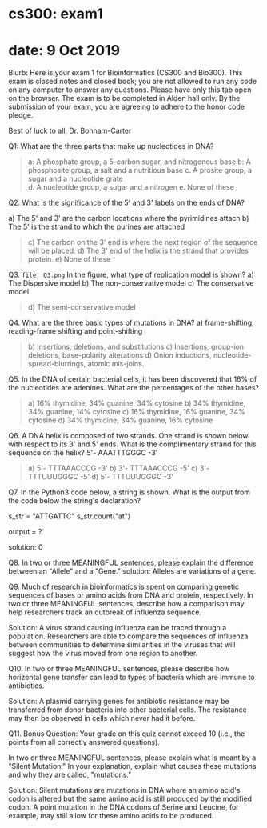 # cs300: exam1
# date: 9 Oct 2019

Blurb:
Here is your exam 1 for Bioinformatics (CS300 and Bio300). This exam is closed notes and closed book; you are not allowed to run any code on any computer to answer any questions. Please have only this tab open on the browser. The exam is to be completed in Alden hall only. By the submission of your exam, you are agreeing to adhere to the honor code pledge.

Best of luck to all,
Dr. Bonham-Carter


Q1: What are the three parts that make up nucleotides in DNA?
> a: A phosphate group, a 5-carbon sugar, and nitrogenous base
b: A phosphosite group, a salt and a nutritious base
c. A prosite group, a sugar and a nucleotide grate  
d. A nucleotide group, a sugar and a nitrogen
e. None of these


Q2. What is the significance of the 5' and 3' labels on the ends of DNA?

a) The 5' and 3' are the carbon locations where the pyrimidines attach
b) The 5' is the strand to which the purines are attached
> c) The carbon on the 3' end is where the next region of the sequence will be placed.
d) The 3' end of the helix is the strand that provides protein.
e) None of these

Q3. ```file: Q3.png```
In the figure, what type of replication model is shown?
a) The Dispersive model
b) The non-conservative model
c) The conservative model
> d) The semi-conservative model


Q4. What are the three basic types of mutations in DNA?
a) frame-shifting, reading-frame shifting and point-shifting
> b) Insertions, deletions, and substitutions
c) Insertions, group-ion deletions, base-polarity alterations
d) Onion inductions, nucleotide-spread-blurrings, atomic mis-joins.


Q5.
In the DNA of certain bacterial cells, it has been discovered that 16% of the nucleotides are adenines. What are the percentages of the other bases?

> a) 16% thymidine, 34% guanine, 34% cytosine
b) 34% thymidine, 34% guanine, 14% cytosine
c) 16% thymidine, 16% guanine, 34% cytosine
d) 34% thymidine, 34% guanine, 16% cytosine

Q6.
A DNA helix is composed of two strands. One strand is shown below with respect to its 3' and 5' ends. What is the complimentary strand for this sequence on the helix?
5'- AAATTTGGGC -3'

> a) 5'- TTTAAACCCG -3'
b)   3'- TTTAAACCCG -5'
c)   3'- TTTUUUGGGC -5'
d)   5'- TTTUUUGGGC -3'


Q7. In the Python3 code below, a string is shown. What is the output from the code below the string's declaration?

s_str = "ATTGATTC"
s_str.count("at")

output = ?

solution: 0

Q8. In two or three MEANINGFUL sentences, please explain the difference between an "Allele" and a "Gene."
solution: Alleles are variations of a gene.


Q9. Much of research in bioinformatics is spent on comparing genetic sequences of bases or amino acids from DNA and protein, respectively. In two or three MEANINGFUL sentences, describe how a comparison may help researchers track an outbreak of influenza sequence.

Solution: A virus strand causing influenza can be traced through a population. Researchers are able to compare the sequences of influenza between communities to determine similarities in the viruses that will suggest how the virus moved from one region to another.



Q10. In two or three MEANINGFUL sentences, please describe how horizontal gene
transfer can lead to types of bacteria which are immune to antibiotics.

Solution: A plasmid carrying genes for antibiotic resistance may be transferred from donor bacteria into other bacterial cells. The resistance may then be observed in cells which never had it before.      

Q11. Bonus Question: Your grade on this quiz cannot exceed 10 (i.e., the points from all correctly answered questions).

In two or three MEANINGFUL sentences, please explain what is meant by a "Silent Mutation." In your explanation, explain what causes these mutations  and why they are called, "mutations."

Solution: Silent mutations are mutations in DNA where an amino acid's codon is altered but the same amino acid is still produced by the modified codon. A point mutation in the DNA codons of Serine and Leucine, for example, may still allow for these amino acids to be produced.
